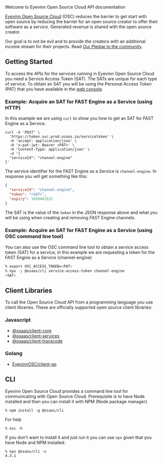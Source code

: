 Welcome to Eyevinn Open Source Cloud API documentation

[Eyevinn Open Source Cloud](https://www.osaas.io) (OSC) reduces the barrier to get start with open source by reducing the barrier for an open source creator to offer their software as a service. Generated revenue is shared with the open source creator.

Our goal is to not be evil and to provide the creators with an additional income stream for their projects. Read [Our Pledge to the community](https://docs.osaas.io/osaas.wiki/Our-Pledge.html).

## Getting Started

To access the APIs for the services running in Eyevinn Open Source Cloud you need a Service Access Token (SAT). The SATs are unique for each type of service. To obtain an SAT you will be using the Personal Access Token (PAT) that you have available in the [web console](https://app.osaas.io).

### Example: Acquire an SAT for FAST Engine as a Service (using HTTP)

In this example we are using `curl` to show you how to get an SAT for FAST Engine as a Service.

```
curl -X 'POST' \
  'https://token.svc.prod.osaas.io/servicetoken' \
  -H 'accept: application/json' \
  -H 'x-pat-jwt: Bearer <PAT>' \
  -H 'Content-Type: application/json' \
  -d '{
  "serviceId": "channel-engine"
}'
```

The service identifier for the FAST Engine as a Service is `channel-engine`. In response you will get something like this:

```json
{
  "serviceId": "channel-engine",
  "token": "<SAT>",
  "expiry": 1699462522
}
```

The SAT is the value of the `token` in the JSON response above and what you will be using when creating and removing FAST Engine channels.

### Example: Acquire an SAT for FAST Engine as a Service (using OSC command line tool)

You can also use the OSC command line tool to obtain a service access token (SAT) for a service, in this example we are requesting a token for the FAST Engine as a Service (channel-engine)
```bash
% export OSC_ACCESS_TOKEN=<PAT>
% npx -y @osaas/cli service-access-token channel-engine
<SAT>
```

## Client Libraries

To call the Open Source Cloud API from a programming language you use client libraries. These are officially supported open source client libraries:

### Javascript

- [@osaas/client-core](https://www.npmjs.com/package/@osaas/client-core)
- [@osaas/client-services](https://www.npmjs.com/package/@osaas/client-services)
- [@osaas/client-transcode](https://www.npmjs.com/package/@osaas/client-transcode)

### Golang

- [EyevinnOSC/client-go](https://github.com/EyevinnOSC/client-go)

## CLI

Eyevinn Open Source Cloud provides a command line tool for communicating with Open Source Cloud. Prerequisite is to have Node installed and then you can install it with NPM (Node package manager).

```
% npm install -g @osaas/cli
```

For help

```
% osc -h
```

If you don't want to install it and just run it you can use `npx` given that you have Node and NPM installed.

```
% npx @osaas/cli -v
4.3.1
```